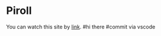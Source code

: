 # Piroll
You can watch this site by [link](https://witnesstime.github.io/Piroll/).
#hi there
#commit via vscode
